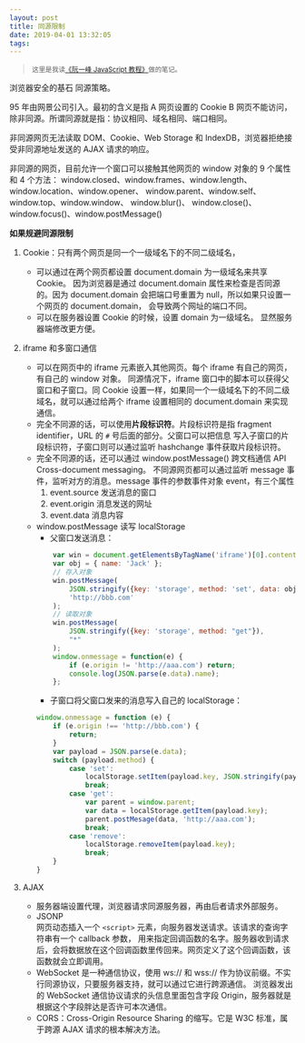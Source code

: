 ```yaml
---
layout: post
title: 同源限制
date: 2019-04-01 13:32:05
tags:
---
```



> <sup>这里是我读[《阮一峰 JavaScript 教程》](https://wangdoc.com/javascript/)做的笔记。</sup>

浏览器安全的基石 同源策略。

95 年由网景公司引入。最初的含义是指 A 网页设置的 Cookie B 网页不能访问，除非同源。所谓同源就是指：协议相同、域名相同、端口相同。

非同源网页无法读取 DOM、Cookie、Web Storage 和 IndexDB，浏览器拒绝接受非同源地址发送的 AJAX 请求的响应。

非同源的网页，目前允许一个窗口可以接触其他网页的 window 对象的 9 个属性和 4 个方法：
    window.closed、window.frames、window.length、window.location、window.opener、
    window.parent、window.self、window.top、window.window、
    window.blur()、 window.close()、window.focus()、window.postMessage()


**如果规避同源限制**

1. Cookie：只有两个网页是同一个一级域名下的不同二级域名，
    - 可以通过在两个网页都设置 document.domain 为一级域名来共享 Cookie。
因为浏览器是通过 document.domain 属性来检查是否同源的。因为 document.domain 会把端口号重置为 null，所以如果只设置一个网页的 document.domain，
会导致两个网址的端口不同。
    - 可以在服务器设置 Cookie 的时候，设置 domain 为一级域名。
显然服务器端修改更方便。

2. iframe 和多窗口通信
    - 可以在网页中的 iframe 元素嵌入其他网页。每个 iframe 有自己的网页，有自己的 window 对象。
    同源情况下，iframe 窗口中的脚本可以获得父窗口和子窗口。同 Cookie 设置一样，如果同一个一级域名下的不同二级域名，就可以通过给两个 iframe
    设置相同的 document.domain 来实现通信。
    - 完全不同源的话，可以使用**片段标识符**。片段标识符是指 fragment identifier，URL 的 `#` 号后面的部分。父窗口可以把信息
    写入子窗口的片段标识符，子窗口则可以通过监听 hashchange 事件获取片段标识符。
    - 完全不同源的话，还可以通过 window.postMessage() 跨文档通信 API Cross-document messaging。
    不同源网页都可以通过监听 message 事件，监听对方的消息。message 事件的参数事件对象 event，有三个属性
        1. event.source 发送消息的窗口
        2. event.origin 消息发送的网址
        3. event.data 消息内容
    - window.postMessage 读写 localStorage    
        - 父窗口发送消息：        
        ```js
            var win = document.getElementsByTagName('iframe')[0].contentWindow;
            var obj = { name: 'Jack' };
            // 存入对象
            win.postMessage(
                JSON.stringify({key: 'storage', method: 'set', data: obj}),
                'http://bbb.com'
            );
            // 读取对象
            win.postMessage(
                JSON.stringify({key: 'storage', method: "get"}),
                "*"
            );
            window.onmessage = function(e) {
                if (e.origin != 'http://aaa.com') return;
                console.log(JSON.parse(e.data).name);
            };
        ```
        - 子窗口将父窗口发来的消息写入自己的 localStorage：        
        ```js
        window.onmessage = function (e) {
            if (e.origin !== 'http://bbb.com') {
                return;
            }
            var payload = JSON.parse(e.data);
            switch (payload.method) {
                case 'set':
                    localStorage.setItem(payload.key, JSON.stringify(payload.data));
                    break;
                case 'get':
                    var parent = window.parent;
                    var data = localStorage.getItem(payload.key);
                    parent.postMesage(data, 'http://aaa.com');
                    break;
                case 'remove':
                    localStorage.removeItem(payload.key);
                    break;
            }
        }
        ```
        
3. AJAX
    - 服务器端设置代理，浏览器请求同源服务器，再由后者请求外部服务。
    - JSONP           
        网页动态插入一个 `<script>` 元素，向服务器发送请求。该请求的查询字符串有一个 callback 参数，
        用来指定回调函数的名字。服务器收到请求后，会将数据放在这个回调函数里传回来。网页定义了这个回调函数，该函数就会立即调用。
    - WebSocket 是一种通信协议，使用 ws:// 和 wss:// 作为协议前缀。不实行同源协议，只要服务器支持，就可以通过它进行跨源通信。
    浏览器发出的 WebSocket 通信协议请求的头信息里面包含字段 Origin，服务器就是根据这个字段胖达是否许可本次通信。
    - CORS：Cross-Origin Resource Sharing 的缩写。它是 W3C 标准，属于跨源 AJAX 请求的根本解决方法。        

        
